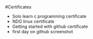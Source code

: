 #Certificates
* Solo learn c programming certificate
* NDG linux certificate
* Getting started with github certificate
* first day on github screenshot

